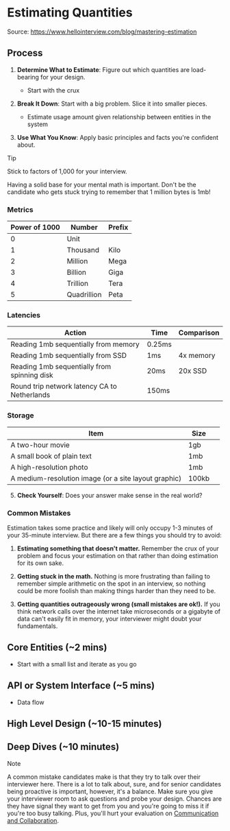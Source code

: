 # Estimating Quantities 

Source: https://www.hellointerview.com/blog/mastering-estimation
## Process
1. **Determine What to Estimate**: Figure out which quantities are load-bearing for your design.
	- Start with the crux
    
2. **Break It Down**: Start with a big problem. Slice it into smaller pieces.
    - Estimate usage amount given relationship between entities in the system 
3. **Use What You Know**: Apply basic principles and facts you're confident about.

> [!tip]
> Stick to factors of 1,000 for your interview.

Having a solid base for your mental math is important. Don't be the candidate who gets stuck trying to remember that 1 million bytes is 1mb!

### Metrics 

| Power of 1000 | Number      | Prefix |
| ------------- | ----------- | ------ |
| 0             | Unit        |        |
| 1             | Thousand    | Kilo   |
| 2             | Million     | Mega   |
| 3             | Billion     | Giga   |
| 4             | Trillion    | Tera   |
| 5             | Quadrillion | Peta   |

### Latencies

| Action                                               | Time   | Comparison |
| ---------------------------------------------------- | ------ | ---------- |
| Reading 1mb sequentially from memory                 | 0.25ms |            |
| Reading 1mb sequentially from SSD                    | 1ms    | 4x memory  |
| Reading 1mb sequentially from spinning disk          | 20ms   | 20x SSD    |
| Round trip network latency CA to Netherlands         | 150ms  |            |

### Storage

| Item                                                 | Size   |            |
| ---------------------------------------------------- | ------ | ---------- |
| A two-hour movie                                     | 1gb    |            |
| A small book of plain text                           | 1mb    |            |
| A high-resolution photo                              | 1mb    |            |
| A medium-resolution image (or a site layout graphic) | 100kb  |            | 4. **Keep It Simple**: Stick to round numbers. Precision isn't the goal; ballpark is.
    
5. **Check Yourself**: Does your answer make sense in the real world? 


### Common Mistakes

Estimation takes some practice and likely will only occupy 1-3 minutes of your 35-minute interview. But there are a few things you should try to avoid:

1. **Estimating something that doesn't matter.** Remember the crux of your problem and focus your estimation on that rather than doing estimation for its own sake.
    
2. **Getting stuck in the math.** Nothing is more frustrating than failing to remember simple arithmetic on the spot in an interview, so nothing could be more foolish than making things harder than they need to be.
    
3. **Getting quantities outrageously wrong (small mistakes are ok!).** If you think network calls over the internet take microseconds or a gigabyte of data can't easily fit in memory, your interviewer might doubt your fundamentals.

## Core Entities (~2 mins)
- Start with a small list and iterate as you go

## API or System Interface (~5 mins)
- Data flow

## High Level Design (~10-15 minutes)


## Deep Dives (~10 minutes)


> [!NOTE] 
> A common mistake candidates make is that they try to talk over their interviewer here. There is a lot to talk about, sure, and for senior candidates being proactive is important, however, it's a balance. Make sure you give your interviewer room to ask questions and probe your design. Chances are they have signal they want to get from you and you're going to miss it if you're too busy talking. Plus, you'll hurt your evaluation on [Communication and Collaboration](https://www.hellointerview.com/learn/system-design/in-a-hurry/delivery#communication-and-collaboration).
